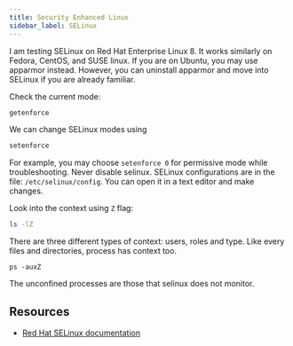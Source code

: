 ```yaml
---
title: Security Enhanced Linux
sidebar_label: SELinux
---
```


I am testing SELinux on Red Hat Enterprise Linux 8. It works similarly on
Fedora, CentOS, and SUSE linux. If you are on Ubuntu, you may use apparmor
instead. However, you can uninstall apparmor and move into SELinux if you are
already familiar.

Check the current mode:
```bash
getenforce
```

We can change SELinux modes using
```bash
setenforce
```

For example, you may choose `setenforce 0` for permissive mode while
troubleshooting. Never disable selinux. SELinux configurations are in the file:
`/etc/selinux/config`. You can open it in a text editor and make changes.

Look into the context using `Z` flag:
```bash
ls -lZ
```

There are three different types of context: users, roles and type. Like every
files and directories, process has context too.
```basg
ps -auxZ
```
The unconfined processes are those that selinux does not monitor.

## Resources
- [Red Hat SELinux documentation](https://access.redhat.com/documentation/en-us/red_hat_enterprise_linux/8/html/using_selinux/index)
